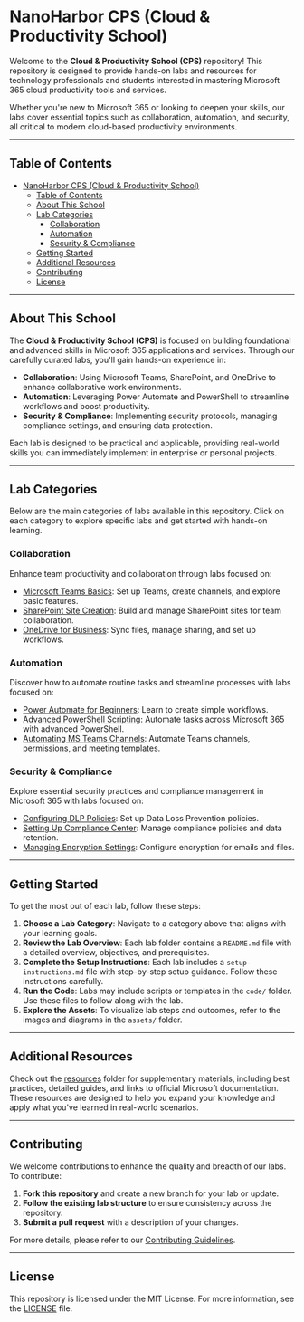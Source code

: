 # NanoHarbor CPS (Cloud & Productivity School)

Welcome to the **Cloud & Productivity School (CPS)** repository! This repository is designed to provide hands-on labs and resources for technology professionals and students interested in mastering Microsoft 365 cloud productivity tools and services.

Whether you're new to Microsoft 365 or looking to deepen your skills, our labs cover essential topics such as collaboration, automation, and security, all critical to modern cloud-based productivity environments.

---

## Table of Contents

- [NanoHarbor CPS (Cloud \& Productivity School)](#nanoharbor-cps-cloud--productivity-school)
  - [Table of Contents](#table-of-contents)
  - [About This School](#about-this-school)
  - [Lab Categories](#lab-categories)
    - [Collaboration](#collaboration)
    - [Automation](#automation)
    - [Security \& Compliance](#security--compliance)
  - [Getting Started](#getting-started)
  - [Additional Resources](#additional-resources)
  - [Contributing](#contributing)
  - [License](#license)

---

## About This School

The **Cloud & Productivity School (CPS)** is focused on building foundational and advanced skills in Microsoft 365 applications and services. Through our carefully curated labs, you'll gain hands-on experience in:

- **Collaboration**: Using Microsoft Teams, SharePoint, and OneDrive to enhance collaborative work environments.
- **Automation**: Leveraging Power Automate and PowerShell to streamline workflows and boost productivity.
- **Security & Compliance**: Implementing security protocols, managing compliance settings, and ensuring data protection.

Each lab is designed to be practical and applicable, providing real-world skills you can immediately implement in enterprise or personal projects.

---

## Lab Categories

Below are the main categories of labs available in this repository. Click on each category to explore specific labs and get started with hands-on learning.

### Collaboration
Enhance team productivity and collaboration through labs focused on:
- [Microsoft Teams Basics](Lab-Categories/Collaboration/col-lab-1-teams-basics/README.md): Set up Teams, create channels, and explore basic features.
- [SharePoint Site Creation](lab-categories/collaboration/col-lab-2-sharepoint-site/README.md): Build and manage SharePoint sites for team collaboration.
- [OneDrive for Business](lab-categories/collaboration/col-lab-3-onedrive-business/README.md): Sync files, manage sharing, and set up workflows.

### Automation
Discover how to automate routine tasks and streamline processes with labs focused on:
- [Power Automate for Beginners](lab-categories/automation/auto-lab-1-power-automate-basics/README.md): Learn to create simple workflows.
- [Advanced PowerShell Scripting](lab-categories/automation/auto-lab-2-powershell-advanced/README.md): Automate tasks across Microsoft 365 with advanced PowerShell.
- [Automating MS Teams Channels](lab-categories/automation/auto-lab-3-teams-automation/README.md): Automate Teams channels, permissions, and meeting templates.

### Security & Compliance
Explore essential security practices and compliance management in Microsoft 365 with labs focused on:
- [Configuring DLP Policies](lab-categories/security-compliance/sec-lab-1-dlp-configuration/README.md): Set up Data Loss Prevention policies.
- [Setting Up Compliance Center](lab-categories/security-compliance/sec-lab-2-compliance-center/README.md): Manage compliance policies and data retention.
- [Managing Encryption Settings](lab-categories/security-compliance/sec-lab-3-encryption-settings/README.md): Configure encryption for emails and files.

---

## Getting Started

To get the most out of each lab, follow these steps:

1. **Choose a Lab Category**: Navigate to a category above that aligns with your learning goals.
2. **Review the Lab Overview**: Each lab folder contains a `README.md` file with a detailed overview, objectives, and prerequisites.
3. **Complete the Setup Instructions**: Each lab includes a `setup-instructions.md` file with step-by-step setup guidance. Follow these instructions carefully.
4. **Run the Code**: Labs may include scripts or templates in the `code/` folder. Use these files to follow along with the lab.
5. **Explore the Assets**: To visualize lab steps and outcomes, refer to the images and diagrams in the `assets/` folder.

---

## Additional Resources

Check out the [resources](resources/) folder for supplementary materials, including best practices, detailed guides, and links to official Microsoft documentation. These resources are designed to help you expand your knowledge and apply what you've learned in real-world scenarios.

---

## Contributing

We welcome contributions to enhance the quality and breadth of our labs. To contribute:

1. **Fork this repository** and create a new branch for your lab or update.
2. **Follow the existing lab structure** to ensure consistency across the repository.
3. **Submit a pull request** with a description of your changes.

For more details, please refer to our [Contributing Guidelines](CONTRIBUTING.md).

---

## License

This repository is licensed under the MIT License. For more information, see the [LICENSE](LICENSE) file.